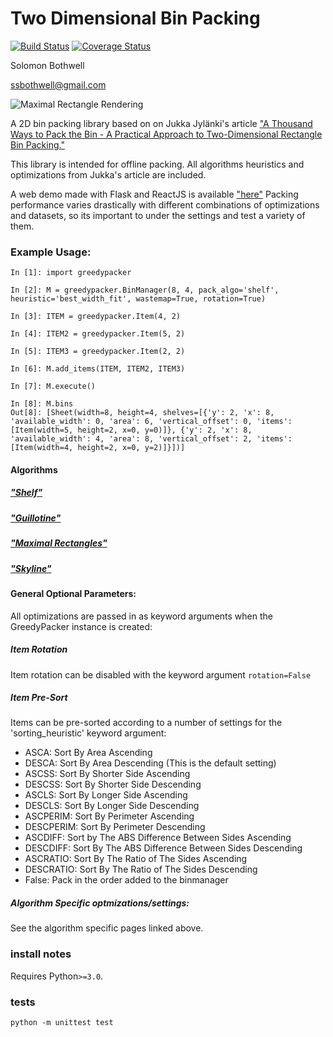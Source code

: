 # Two Dimensional Bin Packing
[![Build Status](https://travis-ci.org/ssbothwell/greedypacker.svg?branch=master)](https://travis-ci.org/ssbothwell/greedypacker)
[![Coverage Status](https://coveralls.io/repos/github/ssbothwell/greedypacker/badge.svg?branch=master)](https://coveralls.io/github/ssbothwell/greedypacker?branch=master)

Solomon Bothwell

ssbothwell@gmail.com

![Maximal Rectangle Rendering](static/maximal_rectangleAlgorithm-bottom_leftHeuristic.png)

A 2D bin packing library based on on Jukka Jylänki's article ["A Thousand
Ways to Pack the Bin - A Practical Approach to Two-Dimensional Rectangle Bin
Packing."](http://clb.demon.fi/files/RectangleBinPack.pdf)

This library is intended for offline packing. All algorithms
heuristics and optimizations from Jukka's article are included.

A web demo made with Flask and ReactJS is available ["here"](https://ssbothwell.github.io/greedypacker-react/)
Packing performance varies drastically with different combinations of optimizations and
datasets, so its important to under the settings and test a variety of them.


### Example Usage:
```
In [1]: import greedypacker

In [2]: M = greedypacker.BinManager(8, 4, pack_algo='shelf', heuristic='best_width_fit', wastemap=True, rotation=True)

In [3]: ITEM = greedypacker.Item(4, 2)

In [4]: ITEM2 = greedypacker.Item(5, 2)

In [5]: ITEM3 = greedypacker.Item(2, 2)

In [6]: M.add_items(ITEM, ITEM2, ITEM3)

In [7]: M.execute()

In [8]: M.bins
Out[8]: [Sheet(width=8, height=4, shelves=[{'y': 2, 'x': 8, 'available_width': 0, 'area': 6, 'vertical_offset': 0, 'items': [Item(width=5, height=2, x=0, y=0)]}, {'y': 2, 'x': 8, 'available_width': 4, 'area': 8, 'vertical_offset': 2, 'items': [Item(width=4, height=2, x=0, y=2)]}])]
```

#### Algorithms

##### ["Shelf"](docs/shelf.md)
##### ["Guillotine"](docs/guillotine.md)
##### ["Maximal Rectangles"](docs/maximal_rectangles.md)
##### ["Skyline"](docs/skyline.md)


#### General Optional Parameters:

All optimizations are passed in as keyword arguments when the GreedyPacker
instance is created:

##### Item Rotation
Item rotation can be disabled with the keyword argument `rotation=False`

##### Item Pre-Sort
Items can be pre-sorted according to a number of settings for 
the 'sorting_heuristic' keyword argument:

* ASCA: Sort By Area Ascending
* DESCA: Sort By Area Descending (This is the default setting)
* ASCSS: Sort By Shorter Side Ascending
* DESCSS: Sort By Shorter Side Descending
* ASCLS: Sort By Longer Side Ascending
* DESCLS: Sort By Longer Side Descending
* ASCPERIM: Sort By Perimeter Ascending
* DESCPERIM: Sort By Perimeter Descending
* ASCDIFF: Sort by The ABS Difference Between Sides Ascending
* DESCDIFF: Sort By The ABS Difference Between Sides Descending
* ASCRATIO: Sort By The Ratio of The Sides Ascending
* DESCRATIO: Sort By The Ratio of The Sides Descending
* False: Pack in the order added to the binmanager

##### Algorithm Specific optmizations/settings:
See the algorithm specific pages linked above.

### install notes

Requires Python`>=3.0`. 

### tests

```shell
python -m unittest test
```
